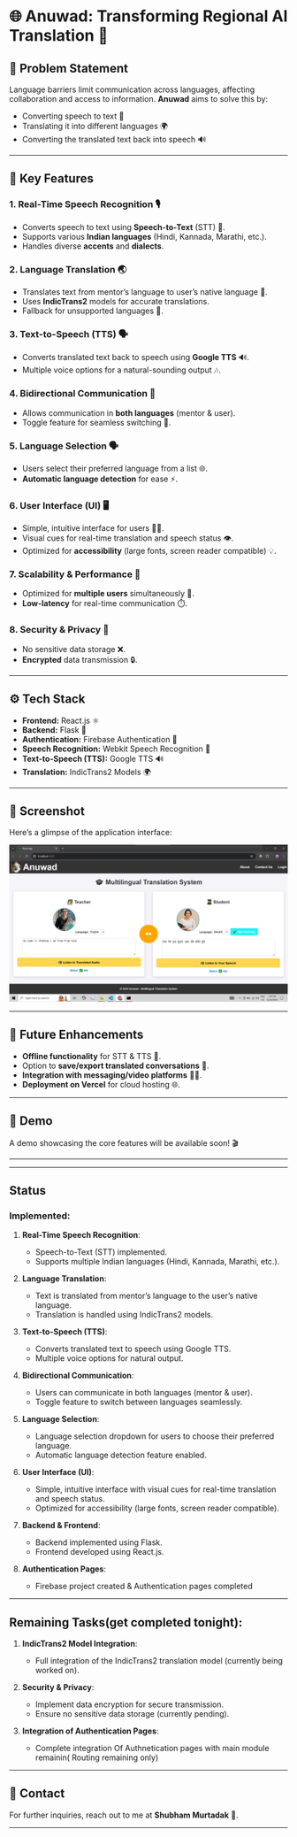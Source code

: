 # 🌐 **Anuwad: Transforming Regional AI Translation** 🤖

## 📝 **Problem Statement**
Language barriers limit communication across languages, affecting collaboration and access to information. **Anuwad** aims to solve this by:
- Converting speech to text 🎤
- Translating it into different languages 🌍
- Converting the translated text back into speech 🔊

---

## 🔑 **Key Features**

### 1. **Real-Time Speech Recognition** 🎙️
- Converts speech to text using **Speech-to-Text** (STT) 📝.
- Supports various **Indian languages** (Hindi, Kannada, Marathi, etc.).
- Handles diverse **accents** and **dialects**.

### 2. **Language Translation** 🌏
- Translates text from mentor’s language to user’s native language 🔄.
- Uses **IndicTrans2** models for accurate translations.
- Fallback for unsupported languages 🚧.

### 3. **Text-to-Speech (TTS)** 🗣️
- Converts translated text back to speech using **Google TTS** 🔊.
- Multiple voice options for a natural-sounding output 🎶.

### 4. **Bidirectional Communication** 🔁
- Allows communication in **both languages** (mentor & user).
- Toggle feature for seamless switching 🔄.

### 5. **Language Selection** 🗣️
- Users select their preferred language from a list 🌐.
- **Automatic language detection** for ease ⚡.

### 6. **User Interface (UI)** 🖥️
- Simple, intuitive interface for users 👨‍💻.
- Visual cues for real-time translation and speech status 👁️.
- Optimized for **accessibility** (large fonts, screen reader compatible) 💡.

### 7. **Scalability & Performance** 🚀
- Optimized for **multiple users** simultaneously 🌟.
- **Low-latency** for real-time communication ⏱️.

### 8. **Security & Privacy** 🔐
- No sensitive data storage ❌.
- **Encrypted** data transmission 🔒.

---

## ⚙️ **Tech Stack**

- **Frontend:** React.js ⚛️
- **Backend:** Flask 🐍
- **Authentication:** Firebase Authentication 🔑
- **Speech Recognition:** Webkit Speech Recognition 🎤
- **Text-to-Speech (TTS):** Google TTS 🔊
- **Translation:** IndicTrans2 Models 🌍

---

## 📸 **Screenshot**

Here’s a glimpse of the application interface:

![Screenshot](Screenshots/a.png)

---

## 🚀 **Future Enhancements**

- **Offline functionality** for STT & TTS 📴.
- Option to **save/export translated conversations** 💾.
- **Integration with messaging/video platforms** 📱💬.
- **Deployment on Vercel** for cloud hosting 🌐.

---

## 🎥 **Demo**

A demo showcasing the core features will be available soon! 🎬

---


---

## **Status**

### **Implemented:**
1. **Real-Time Speech Recognition**:
   - Speech-to-Text (STT) implemented.
   - Supports multiple Indian languages (Hindi, Kannada, Marathi, etc.).

2. **Language Translation**:
   - Text is translated from mentor’s language to the user’s native language.
   - Translation is handled using IndicTrans2 models.

3. **Text-to-Speech (TTS)**:
   - Converts translated text to speech using Google TTS.
   - Multiple voice options for natural output.

4. **Bidirectional Communication**:
   - Users can communicate in both languages (mentor & user).
   - Toggle feature to switch between languages seamlessly.

5. **Language Selection**:
   - Language selection dropdown for users to choose their preferred language.
   - Automatic language detection feature enabled.

6. **User Interface (UI)**:
   - Simple, intuitive interface with visual cues for real-time translation and speech status.
   - Optimized for accessibility (large fonts, screen reader compatible).

7. **Backend & Frontend**:
   - Backend implemented using Flask.
   - Frontend developed using React.js.

8. **Authentication Pages**:
   - Firebase project created & Authentication pages completed 

---

## **Remaining Tasks(get completed tonight)**:
1. **IndicTrans2 Model Integration**:
   - Full integration of the IndicTrans2 translation model (currently being worked on).

2. **Security & Privacy**:
   - Implement data encryption for secure transmission.
   - Ensure no sensitive data storage (currently pending).

3. **Integration of Authentication Pages**:
   - Complete integration Of Authnetication pages with main module remainin( Routing remaining only) 

---



## 📧 **Contact**

For further inquiries, reach out to me at **Shubham Murtadak** 📩.

---
